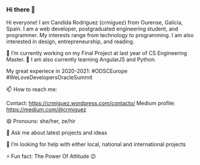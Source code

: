 ### Hi there 👋

Hi everyone! I am Candida Rodriguez (crmiguez) from Ourense, Galicia, Spain. I am a web developer, postgraduated engineering student, and programmer. My interests range from technology to programming. I am also interested in design, entrepreneurship, and reading.

🔭 I’m currently working on my Final Project at last year of CS Engineering Master. 🌱 I am also currently learning AngularJS and Python.

My great experiece in 2020-2021: #ODSCEurope #WeLoveDevelopersOracleSummit

📫 How to reach me: 

Contact: https://crmiguez.wordpress.com/contacto/
Medium profile: https://medium.com/@crmiguez

😄 Pronouns: she/her, ze/hir

💬 Ask me about latest projects and ideas

🤔 I’m looking for help with either local, national and international projects

⚡ Fun fact: The Power Of Attitude :wink:

